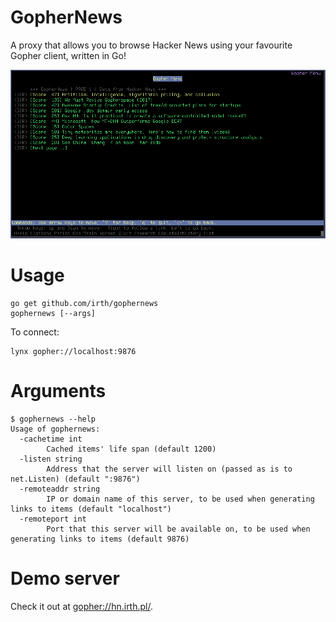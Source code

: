 # GopherNews

A proxy that allows you to browse Hacker News using your favourite Gopher client, written in Go!

![Screenshot](./screen.png)

# Usage

    go get github.com/irth/gophernews
    gophernews [--args]

To connect:

    lynx gopher://localhost:9876

# Arguments

    $ gophernews --help
    Usage of gophernews:
      -cachetime int
        	Cached items' life span (default 1200)
      -listen string
        	Address that the server will listen on (passed as is to net.Listen) (default ":9876")
      -remoteaddr string
        	IP or domain name of this server, to be used when generating links to items (default "localhost")
      -remoteport int
        	Port that this server will be available on, to be used when generating links to items (default 9876)

# Demo server
Check it out at [gopher://hn.irth.pl/](gopher://hn.irth.pl).
